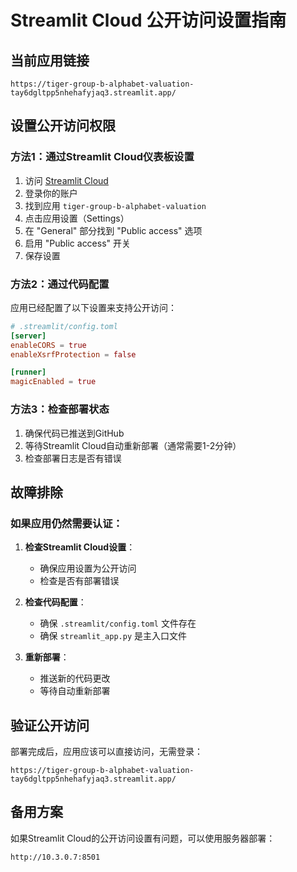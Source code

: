 # Streamlit Cloud 公开访问设置指南

## 当前应用链接
```
https://tiger-group-b-alphabet-valuation-tay6dgltpp5nhehafyjaq3.streamlit.app/
```

## 设置公开访问权限

### 方法1：通过Streamlit Cloud仪表板设置

1. 访问 [Streamlit Cloud](https://share.streamlit.io/)
2. 登录你的账户
3. 找到应用 `tiger-group-b-alphabet-valuation`
4. 点击应用设置（Settings）
5. 在 "General" 部分找到 "Public access" 选项
6. 启用 "Public access" 开关
7. 保存设置

### 方法2：通过代码配置

应用已经配置了以下设置来支持公开访问：

```toml
# .streamlit/config.toml
[server]
enableCORS = true
enableXsrfProtection = false

[runner]
magicEnabled = true
```

### 方法3：检查部署状态

1. 确保代码已推送到GitHub
2. 等待Streamlit Cloud自动重新部署（通常需要1-2分钟）
3. 检查部署日志是否有错误

## 故障排除

### 如果应用仍然需要认证：

1. **检查Streamlit Cloud设置**：
   - 确保应用设置为公开访问
   - 检查是否有部署错误

2. **检查代码配置**：
   - 确保 `.streamlit/config.toml` 文件存在
   - 确保 `streamlit_app.py` 是主入口文件

3. **重新部署**：
   - 推送新的代码更改
   - 等待自动重新部署

## 验证公开访问

部署完成后，应用应该可以直接访问，无需登录：
```
https://tiger-group-b-alphabet-valuation-tay6dgltpp5nhehafyjaq3.streamlit.app/
```

## 备用方案

如果Streamlit Cloud的公开访问设置有问题，可以使用服务器部署：
```
http://10.3.0.7:8501
```
